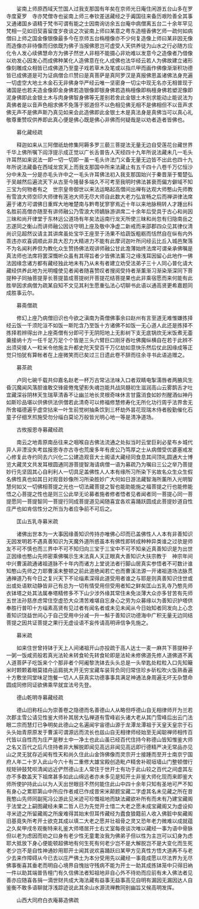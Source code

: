 <!-- { "loadSidebar": true } -->
　　娑南上师原西域天竺国人过我支那国有年矣在京师光日庵住闲游五台山多在罗　寺度夏罗　寺亦梵僧寺也娑南上师三奉钦差送藏经之于阗国往来备历艰险善全其事又通诸国乡语精于梵书可谓有能之士因南询访余五台庵中病僧离五台二十余年罕见梵相一见如旧契喜留度岁夜谈之次娑南上师曰某意之粤东造檀香佛乞师一疏何如病僧曰上师之国金像银像最多今在京师五台栴檀像亦不少何复造像上师曰某非因无像而造像亦非待像而归依既为佛子当报佛恩岂可虚受人天供养徒为山水之行必随方应化令人发心续佛慧命方为佛子然世人非相不能摄心非劝难以发意今之造像者乃借像以劝发心因发心而成佛种某化人造佛意在化人成佛也法华经云若人为佛故建立诸形像刻雕成众相皆已成佛道乃至童子戏若草木及笔或以指爪甲而画作佛像渐渐积功德皆已成佛道是可为证病僧合爪赞曰是真菩萨是真阿罗汉是真报佛恩盖诸佛法身充遍一切虚空大地土木金石无非佛身华严经云唯一坚密身一切尘中现无名亦无相普现于诸国是也若夫造金像即金身佛若造银像即银身佛若造栴檀像即栴檀身佛若塑泥像即泥身佛即此金银土木与肉身佛智身佛等无差别若舍此金银土木别求能动止能说法为真佛者是以音声色相求佛不免落于邪道但不以色相见佛无相不是佛相但不以音声求佛无声不是佛声斯乃真见如来会此造佛即此金银土木是真法身是真佛当可以真心礼敬尊重赞叹供养即此真心便是佛心既是佛心非佛而何疑哉是以劝者造者皆佛也。

　　募化藏经疏

　　释迦如来从三阿僧祇劫修集阿耨多罗三藐三菩提法无量无边自受莲花台藏世界千华上佛所嘱下阎浮提示成正觉以广长舌普告人天经四十九年所说法藏未几一毛头许耳然如来说法一即一切一切即一虽一毛头许法门义备无量无边皆不出此也四十九年所说法藏备在西域龙宫天上而我支那国中所来法藏止有五千四十八卷千万亿恒沙分中未及一分是亦毛头许中之一毛头许耳佛法初入我支那国始兴于秦晋渐于蜀楚弘于吴越然后遍流天下从古至今隆替多端久不可考至我明时佛法甚衰而偏方僻域不知三宝为何物者有之　世宗皇帝御世以来法运略起高僧间出禅有达观大师憨山先师教有雪浪大师空印大师律有莲池大师无尽大师自此数大老力弘宣畅之后而禅讲律法席遍于诸方可谓佛日重辉大地唯楚南与黔粤犹寥寥焉近十年以来地脉稍转人才踵出科名胜前高僧亦随至有讲师融公乃雪浪大师嫡脉游讲席二十余年后受具于古心和尚因三昧和尚开律堂于东林远公道场有年矣法运南行龙天所使三昧和尚忽有归隐南岳之志遂同之衡山而讲师融公因访守明上座及敬中净虚二新戒而来邵郡四众见其律仪清尚识见超然议请主其讲席虽处宝华王座至于汤果不给蔬饭粗粝而恬然自在纵有内外乖违亦欢喜调顺此非具大忍力大精进力不能有此摩诃迦叶所问经云比丘入城邑聚落不为名闻利养但为教化众生赞扬佛法观讲师融公甘此澹薄始终法席可谓亲承佛嘱是真法师也法席将罢深慨听众虽有其得旨者少皆佛法薰习之缘浅耳因留心此地作一佛法因缘念诸方都有藏经独此地未有乃从未有者建立劝受法弟子三十人同心普化请大藏经供养此地为光明幢使见者闻者随喜赞叹者搜阅受持者渐薰渐习渐染渐深同下菩提种子同抽菩提芽长菩提苗成菩提树开菩提花结菩提果也此非乘宿愿而来何能有此胜举因求病僧为疏某自知不文见其利生愿重弘法心切聊书此语以通高贤更希嘉题同成胜事云尔。

　　募斋僧疏

　　修幻上座乃病僧旧识也今欲之滇南为斋僧佛事余曰赵州有言至道无难惟嫌拣择经云饭一千须陀洹不如饭一斯陀含乃至饭十方诸佛不如饭一无心道人此还是拣择不拣择若辨得出许上座斋僧有分即可于无阴阳地上无影树下支无底锅炊无米饭煮无齑羹接纳十方一任千足万足个个皆是三头六臂巨口刚牙吞吐佛魔纵横自在若于此辨不出须臾接人一粒米令他施主升都史陀天受百千万亿劫如意快乐然后仗此因缘成等正觉只怕犹有算帐者在上座微笑而已矣过三日遗此卷不辞而往余寻书此语追赠之。

　　募茶疏

　　卢同七碗千载共仰嘉名赵老一杯万古常沾法味入口者双睛电掣濡唇者两腋风生昏沉魔闻风落胆谁敢交锋疲倦鬼望影失魂岂能共战凤髓初生滋润高山云雾鹊舌才吐宜藏深谷阴林天生瑞草清香不让幽兰地长灵根奇味休言甘露消食如妙剂醒酒似神丹如斯珍品堪以供佛供法供僧若此清奇可以修福修慧修寿化无所化功行周乎法界舍无所舍福德遍乎虚空拈来一叶生前觉树抽条饮到三杯劫外昙花现瑞木侍者殷勤催化石童子仔细烹煎施受勿分缁白莫论万般皆光明心地一等是清净道场。

　　古攸报恩寺募藏经疏

　　南云之地青原南岳往来之咽喉自古佛法流通之处拟当时云堂巨刹必星布乡城代异人非湮没失考兹报恩寺亦古寺也荒废多年有皮公乃笃厚之士从病僧受优婆塞戒发心修复此寺约同去六兴化二公建造观音大士阁请大藏经同食息其间顶礼圆通大士博览大藏灵文共发耳根圆通同游菩提智海请病僧一语为募疏乃为嘱曰三公之举乃菩提妙行先坚固其心自利利人一切具足盖佛性人人本有缘所习所染下劣故名众生众生假名佛性真也如其日对观音妙像所习所染胜妙广大何如日游法藏智海所薰所入光明智慧何如又一切佛相菩提之光也一切法藏菩提之智也能助能施之福菩提之行也能修能悟之心菩提之性也是则三公此举无论募者施者修者悟者见者闻者同一菩提心同一菩提愿同一菩提智同一菩提行同成菩提道见闻随喜宜各欢喜踊跃圆成此菩提妙道自性庄严也如肯信性分之所当为者应争前不可后之。

　　匡山五乳寺募米疏

　　诸佛出世本为一大事因缘善知识传持亦唯佛心印而已盖佛性人人本有非善知识无因发明若不遇真善知识为天魔外道所惑虽本有佛性即转成种种异类谁之过欤是师友不可不慎也而三界中不可不知归向三宝于三宝中不可不知亲近真善知识是为出世正因缘也憨山先师密乘佛嘱示生末法真人天正眼真大善知识大扶宗教于　神宗年间中兴曹溪疏通诸祖道脉不十年内而诸方上堂说法者行脚山居真实参悟者不可数计谁知憨山先师之力耶曹溪未整顿之前此道绝闻若亡也而曹溪法源一开诸祖道场法脉贯通禅道乃有今日之复兴天下不论缁素深得此道受用者谁之与耶是则真善知识住世或出或处语默动静皆非己有总为一切有情受用但受用者知之鲜矣匡山五乳寺乃憨先师衣钵塔之处其法属奉塔精修多不下山少涉外缘其常住未免淡薄大众亦多甘苦有先师五世法孙慈彦虑常住空虚恐大众清苦难堪自忘身心之劳为众募缘以为善知识护塔供奉胜行普叩十方缁素高贤有见过者有闻名者或未见未闻从今日始知者同发向上心念善知识饶益世间心于自己受用中分减一升一斛于善知识功德海中广积无量无边同结菩提之因共证菩提之果行无虚设语不妄传请高明谛信争先施之。

　　募米疏

　　如来住世曾持钵于天上人间诸祖开山亦投疏于高人达士一麦一麻共下菩提种子一粥一饭咸资般若真光法轮未转食轮先转食轮即是法轮未修佛道先修人道佛道不离人道菩萨子吃饭来个个那非者个阿阇黎洗钵去头头总是一头举匙处粒粒入口先知簸米时颗颗着眼莫错舟运肩挑大开无穷宝藏车装背负同归常住珍乡斫松吹火饭熟香遍十方敷坐同堂味足饱餐一切人人获真实功德事事具满足神通法身周遍无坏无杂慧命圆成同修同证欲佛乘早就宜法号先登。

　　德山乾明寺募藏经疏

　　德山旧称枉山为崇善卷之隐德而名善德山人从略但呼德山自无相律师开为兰若次郡主雪公请见性鉴大师补其居大弘禅道有雪峰岩头诸大老从其门雪峰后出云门法眼二宗而慧灯已争明矣此德山之名遍闻宇宙德山源于龙潭龙潭祖于天皇天皇宗于石头头始青原原发于曹溪可谓源远而流长也兹山自无相律师经始至无闻聪禅师相传百代皆以自性而为庄严是秽土中一净土也此山虽已经百代住持今称德山皆知惟鉴大师之名又百代之后凡住持者非大解脱即闻见高远非闻见高远即行德精严决无常品亦见山之灵无犹存近闻有性天和尚久住此山金饰佛像而灵宗开士接踵而至开士南京宁国府人年二十岁入此山今六十有二重修大雄宝殿创造毗卢精舍补砌垣墙山门整顿僧行规矩钟鼓梵呗清闻远近俨然德山主人常住于世开士有功于此山较之百代之间虚其左亦不多数盖天下祖席甚多如此山绵远者亦未多见是知开士非鉴大师化现而来即鉴大师所使护持此山以为人天出世眼目不然何能住此山中四十余年只知有圣地可严不知有身心之累耶第山中所应作者咸已作成昔宋米颠题宝藏二字虚其名未见藏之所在昔我憨山先师同副宪冯公游此见米迹可珍慨祖地而缺法藏欲补所有而未有乃建宝藏阁于法堂之上嗣图藏经未果二哲人已为先觉开士惜二大老之愿未成宝藏阁又为虚设抑寻米迹之所留藏阁之所废难得其始末但耳传藏经为蠹食狼籍前人收入佛脏中矣藏阁旧基竟失所考开士欲克其成以填二大老之愿并壮祖骨之灵又恐年老力微难以成就蕴之久矣甲戌冬观衡特来礼鉴大师塔居开士右丈室每夜谈次唯以藏经一事为语中骨脉但以老为虑因而劝之曰身有老少性无童耄汝我为佛弟子但以性为主岂可以幻身为虑耶大抵放下身心便能顿超佛地有何生死有何老少岂不是大解脱岂不是大变化而生死老少岂不是自性神通妙用耶开士闻其说欢喜踊跃曰某甲方见真性方悟大道再不与老少去来作障碍从今已去以庄严佛土为本分受用先以藏经一事竟成愿以尽法界为无尽佛事衡喜其垂老而明自心境界自愧拙守残病不能为开士一助其成拣钵笼中只得旧衲一件以助其端普告檀门有久信佛法者知祖地非自心外不待劝而应前有未入佛法者见善亦应随喜各捐一滴世财共成大海法藏有益事无益事高见自明有漏因无漏因达人自鉴衡不敢多语聊就浮浅踪迹说此其余山水源流禅教同别幽旨又候高明发挥。

　　山西大同府白衣庵募造佛疏


